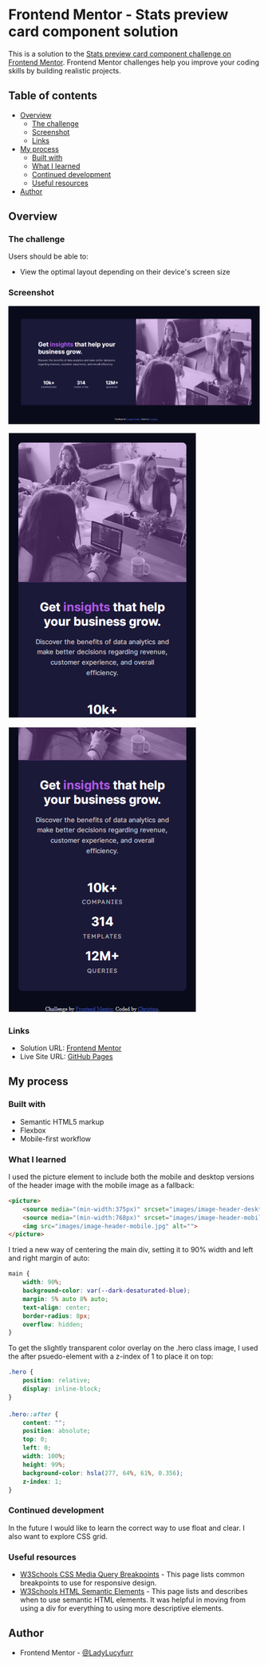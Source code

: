 # Frontend Mentor - Stats preview card component solution

This is a solution to the [Stats preview card component challenge on Frontend Mentor](https://www.frontendmentor.io/challenges/stats-preview-card-component-8JqbgoU62). Frontend Mentor challenges help you improve your coding skills by building realistic projects. 

## Table of contents

- [Overview](#overview)
  - [The challenge](#the-challenge)
  - [Screenshot](#screenshot)
  - [Links](#links)
- [My process](#my-process)
  - [Built with](#built-with)
  - [What I learned](#what-i-learned)
  - [Continued development](#continued-development)
  - [Useful resources](#useful-resources)
- [Author](#author)

## Overview

### The challenge

Users should be able to:

- View the optimal layout depending on their device's screen size

### Screenshot

![Desktop](/stats-preview-card-component-main/stats-preview-card-desktop-ss.png)

![Mobile 1](/stats-preview-card-component-main/stats-preview-card-mobile-ss1.png)

![Mobile 2](/stats-preview-card-component-main/stats-preview-card-mobile-ss2.png)

### Links

- Solution URL: [Frontend Mentor](https://www.frontendmentor.io/challenges/stats-preview-card-component-8JqbgoU62/hub)
- Live Site URL: [GitHub Pages](https://LadyLucyfurr.github.io/stats-preview-card-component-main/index.html)

## My process

### Built with

- Semantic HTML5 markup
- Flexbox
- Mobile-first workflow

### What I learned

I used the picture element to include both the mobile and desktop versions of the header image with the mobile image as a fallback:
```html
<picture>
    <source media="(min-width:375px)" srcset="images/image-header-desktop.jpg">
    <source media="(min-width:768px)" srcset="images/image-header-mobile.jpg">
    <img src="images/image-header-mobile.jpg" alt="">
</picture>
```
I tried a new way of centering the main div, setting it to 90% width and left and right margin of auto:
```css
main {
    width: 90%;
    background-color: var(--dark-desaturated-blue);
    margin: 5% auto 8% auto;
    text-align: center;
    border-radius: 8px;
    overflow: hidden;
}
```

To get the slightly transparent color overlay on the .hero class image, I used the after psuedo-element with a z-index of 1 to place it on top:
```css
.hero {
    position: relative;
    display: inline-block;
}
  
.hero::after {
    content: "";
    position: absolute;
    top: 0;
    left: 0;
    width: 100%;
    height: 99%;
    background-color: hsla(277, 64%, 61%, 0.356);
    z-index: 1;
}
```

### Continued development

In the future I would like to learn the correct way to use float and clear. I also want to explore CSS grid.

### Useful resources

- [W3Schools CSS Media Query Breakpoints](https://www.w3schools.com/howto/howto_css_media_query_breakpoints.asp) - This page lists common breakpoints to use for responsive design.
- [W3Schools HTML Semantic Elements](https://www.w3schools.com/html/html5_semantic_elements.asp) - This page lists and describes when to use semantic HTML elements. It was helpful in moving from using a div for everything to using more descriptive elements.

## Author

- Frontend Mentor - [@LadyLucyfurr](https://www.frontendmentor.io/profile/ladylucyfurr)
